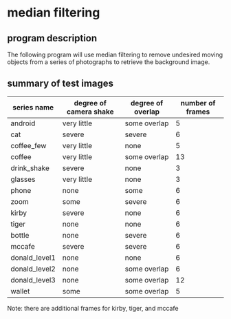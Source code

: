 # median filtering
## program description
The following program will use median filtering to remove undesired moving objects from a series of photographs to retrieve the background image.

## summary of test images
| series name | degree of camera shake | degree of overlap | number of frames |
| --------- | ----------------- | -------------- | ------------- |
| android | very little | some overlap | 5 |
| cat | severe | severe | 6 |
| coffee_few | very little | none | 5 |
| coffee | very little | some overlap | 13 |
| drink_shake | severe | none | 3 |
| glasses | very little | none | 3 |
| phone | none | some | 6 |
| zoom | some | severe | 6 |
| kirby | severe | none | 6 |
| tiger | none | none | 6 |
| bottle | none | severe | 6 |
| mccafe | severe | severe | 6 |
| donald_level1 | none | none | 6 |
| donald_level2 | none | some overlap | 6 |
| donald_level3 | none | some overlap | 12 |
| wallet | some | some overlap | 5 |

Note: there are additional frames for kirby, tiger, and mccafe